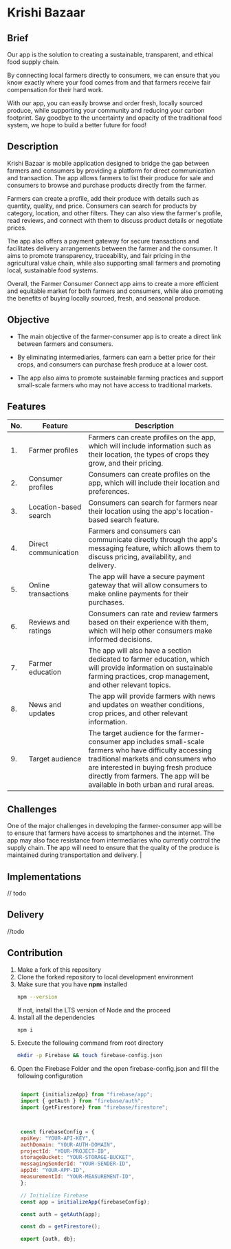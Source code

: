 # Krishi Bazaar

## Brief
Our app is the solution to creating a sustainable, transparent, and ethical food supply chain. 

By connecting local farmers directly to consumers, we can ensure that you know exactly where your food comes from and that farmers receive fair compensation for their hard work.

With our app, you can easily browse and order fresh, locally sourced produce, while supporting your community and reducing your carbon footprint. Say goodbye to the uncertainty and opacity of the traditional food system, we hope to build a better future for food!

## Description
Krishi Bazaar is mobile application designed to bridge the gap between farmers and consumers by providing a platform for direct communication and transaction. The app allows farmers to list their produce for sale and consumers to browse and purchase products directly from the farmer.

Farmers can create a profile, add their produce with details such as quantity, quality, and price. Consumers can search for products by category, location, and other filters. They can also view the farmer's profile, read reviews, and connect with them to discuss product details or negotiate prices.

The app also offers a payment gateway for secure transactions and facilitates delivery arrangements between the farmer and the consumer. It aims to promote transparency, traceability, and fair pricing in the agricultural value chain, while also supporting small farmers and promoting local, sustainable food systems.

Overall, the Farmer Consumer Connect app aims to create a more efficient and equitable market for both farmers and consumers, while also promoting the benefits of buying locally sourced, fresh, and seasonal produce.

## Objective
- The main objective of the farmer-consumer app is to create a direct link between farmers and consumers. 

- By eliminating intermediaries, farmers can earn a better price for their crops, and consumers can purchase fresh produce at a lower cost. 

- The app also aims to promote sustainable farming practices and support small-scale farmers who may not have access to traditional markets.


## Features
| No. | Feature                 | Description                                                                                   |
| --- | ----------------------- | --------------------------------------------------------------------------------------------- |
| 1.  | Farmer profiles         | Farmers can create profiles on the app, which will include information such as their location, the types of crops they grow, and their pricing. |
| 2.  | Consumer profiles       | Consumers can create profiles on the app, which will include their location and preferences.   |
| 3.  | Location-based search   | Consumers can search for farmers near their location using the app's location-based search feature. |
| 4.  | Direct communication    | Farmers and consumers can communicate directly through the app's messaging feature, which allows them to discuss pricing, availability, and delivery. |
| 5.  | Online transactions     | The app will have a secure payment gateway that will allow consumers to make online payments for their purchases. |
| 6.  | Reviews and ratings     | Consumers can rate and review farmers based on their experience with them, which will help other consumers make informed decisions. |
| 7.  | Farmer education        | The app will also have a section dedicated to farmer education, which will provide information on sustainable farming practices, crop management, and other relevant topics. |
| 8.  | News and updates        | The app will provide farmers with news and updates on weather conditions, crop prices, and other relevant information. |
| 9.  | Target audience         | The target audience for the farmer-consumer app includes small-scale farmers who have difficulty accessing traditional markets and consumers who are interested in buying fresh produce directly from farmers. The app will be available in both urban and rural areas. |

## Challenges       
One of the major challenges in developing the farmer-consumer app will be to ensure that farmers have access to smartphones and the internet. The app may also face resistance from intermediaries who currently control the supply chain. The app will need to ensure that the quality of the produce is maintained during transportation and delivery. |

## Implementations
// todo
## Delivery 
//todo

## Contribution
1. Make a fork of this repository
2. Clone the forked repository to local development environment
3. Make sure that you have **npm** installed
    ```sh
    npm --version
    ```
   If not, install the LTS version of Node and the proceed
4. Install all the dependencies
    ```sh
    npm i
    ```
5.  Execute the following command from root directory
    ```sh
    mkdir -p Firebase && touch firebase-config.json
    ```
6. Open the Firebase Folder and the open firebase-config.json and fill the following configuration
   ```js

    import {initializeApp} from "firebase/app";
    import { getAuth } from "firebase/auth";
    import {getFirestore} from "firebase/firestore";



    const firebaseConfig = {
    apiKey: "YOUR-API-KEY",
    authDomain: "YOUR-AUTH-DOMAIN",
    projectId: "YOUR-PROJECT-ID",
    storageBucket: "YOUR-STORAGE-BUCKET",
    messagingSenderId: "YOUR-SENDER-ID",
    appId: "YOUR-APP-ID",
    measurementId: "YOUR-MEASUREMENT-ID",
    };

    // Initialize Firebase
    const app = initializeApp(firebaseConfig);

    const auth = getAuth(app);

    const db = getFirestore();

    export {auth, db};
   ```




